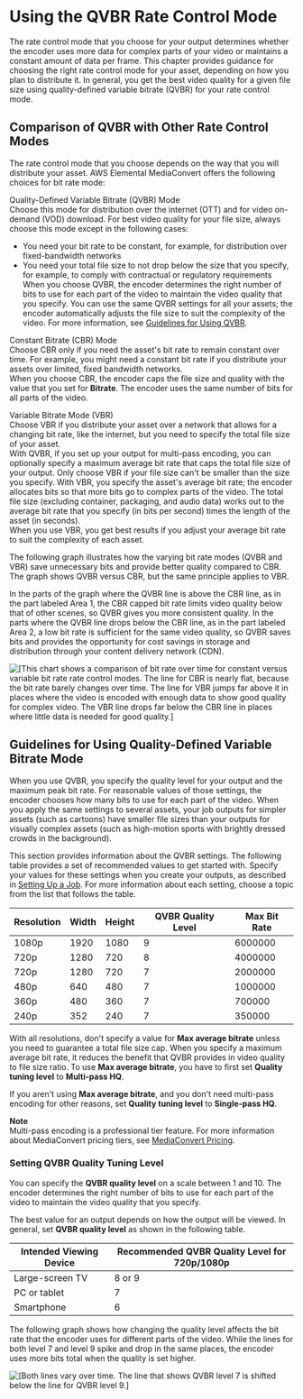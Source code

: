 # Using the QVBR Rate Control Mode<a name="cbr-vbr-qvbr"></a>

The rate control mode that you choose for your output determines whether the encoder uses more data for complex parts of your video or maintains a constant amount of data per frame\. This chapter provides guidance for choosing the right rate control mode for your asset, depending on how you plan to distribute it\. In general, you get the best video quality for a given file size using quality\-defined variable bitrate \(QVBR\) for your rate control mode\.

## Comparison of QVBR with Other Rate Control Modes<a name="choosing-rate-control-mode"></a>

The rate control mode that you choose depends on the way that you will distribute your asset\. AWS Elemental MediaConvert offers the following choices for bit rate mode:

Quality\-Defined Variable Bitrate \(QVBR\) Mode  
Choose this mode for distribution over the internet \(OTT\) and for video on\-demand \(VOD\) download\. For best video quality for your file size, always choose this mode except in the following cases:  
+ You need your bit rate to be constant, for example, for distribution over fixed\-bandwidth networks
+ You need your total file size to not drop below the size that you specify, for example, to comply with contractual or regulatory requirements
When you choose QVBR, the encoder determines the right number of bits to use for each part of the video to maintain the video quality that you specify\. You can use the same QVBR settings for all your assets; the encoder automatically adjusts the file size to suit the complexity of the video\. For more information, see [Guidelines for Using QVBR](#qvbr-guidelines)\.

Constant Bitrate \(CBR\) Mode  
Choose CBR only if you need the asset's bit rate to remain constant over time\. For example, you might need a constant bit rate if you distribute your assets over limited, fixed bandwidth networks\.  
When you choose CBR, the encoder caps the file size and quality with the value that you set for **Bitrate**\. The encoder uses the same number of bits for all parts of the video\.

Variable Bitrate Mode \(VBR\)   
Choose VBR if you distribute your asset over a network that allows for a changing bit rate, like the internet, but you need to specify the total file size of your asset\.   
With QVBR, if you set up your output for multi\-pass encoding, you can optionally specify a maximum average bit rate that caps the total file size of your output\. Only choose VBR if your file size can't be smaller than the size you specify\.
With VBR, you specify the asset's average bit rate; the encoder allocates bits so that more bits go to complex parts of the video\. The total file size \(excluding container, packaging, and audio data\) works out to the average bit rate that you specify \(in bits per second\) times the length of the asset \(in seconds\)\.  
When you use VBR, you get best results if you adjust your average bit rate to suit the complexity of each asset\.

The following graph illustrates how the varying bit rate modes \(QVBR and VBR\) save unnecessary bits and provide better quality compared to CBR\. The graph shows QVBR versus CBR, but the same principle applies to VBR\.

In the parts of the graph where the QVBR line is above the CBR line, as in the part labeled Area 1, the CBR capped bit rate limits video quality below that of other scenes, so QVBR gives you more consistent quality\. In the parts where the QVBR line drops below the CBR line, as in the part labeled Area 2, a low bit rate is sufficient for the same video quality, so QVBR saves bits and provides the opportunity for cost savings in storage and distribution through your content delivery network \(CDN\)\.

![\[This chart shows a comparison of bit rate over time for constant versus variable bit rate rate control modes. The line for CBR is nearly flat, because the bit rate barely changes over time. The line for VBR jumps far above it in places where the video is encoded with enough data to show good quality for complex video. The VBR line drops far below the CBR line in places where little data is needed for good quality.\]](http://docs.aws.amazon.com/mediaconvert/latest/ug/images/RateCtlModeChart.png)

## Guidelines for Using Quality\-Defined Variable Bitrate Mode<a name="qvbr-guidelines"></a>

When you use QVBR, you specify the quality level for your output and the maximum peak bit rate\. For reasonable values of those settings, the encoder chooses how many bits to use for each part of the video\. When you apply the same settings to several assets, your job outputs for simpler assets \(such as cartoons\) have smaller file sizes than your outputs for visually complex assets \(such as high\-motion sports with brightly dressed crowds in the background\)\.

This section provides information about the QVBR settings\. The following table provides a set of recommended values to get started with\. Specify your values for these settings when you create your outputs, as described in [Setting Up a Job](setting-up-a-job.md)\. For more information about each setting, choose a topic from the list that follows the table\.


| Resolution | Width | Height | QVBR Quality Level  | Max Bit Rate | 
| --- | --- | --- | --- | --- | 
| 1080p | 1920 | 1080 | 9 | 6000000 | 
| 720p | 1280 | 720 | 8 | 4000000 | 
| 720p | 1280 | 720 | 7 | 2000000 | 
| 480p | 640 | 480 | 7 | 1000000 | 
| 360p | 480 | 360 | 7 | 700000 | 
| 240p | 352 | 240 | 7 | 350000 | 

With all resolutions, don't specify a value for **Max average bitrate** unless you need to guarantee a total file size cap\. When you specify a maximum average bit rate, it reduces the benefit that QVBR provides in video quality to file size ratio\. To use **Max average bitrate**, you have to first set **Quality tuning level** to **Multi\-pass HQ**\.

If you aren't using **Max average bitrate**, and you don't need multi\-pass encoding for other reasons, set **Quality tuning level** to **Single\-pass HQ**\. 

**Note**  
Multi\-pass encoding is a professional tier feature\. For more information about MediaConvert pricing tiers, see [MediaConvert Pricing](https://aws.amazon.com/mediaconvert/pricing/)\.

### Setting QVBR Quality Tuning Level<a name="qvbr-quality"></a>

You can specify the **QVBR quality level** on a scale between 1 and 10\. The encoder determines the right number of bits to use for each part of the video to maintain the video quality that you specify\. 

The best value for an output depends on how the output will be viewed\. In general, set **QVBR quality level** as shown in the following table\.


| Intended Viewing Device | Recommended QVBR Quality Level for 720p/1080p | 
| --- | --- | 
| Large\-screen TV | 8 or 9 | 
| PC or tablet | 7 | 
| Smartphone | 6 | 

The following graph shows how changing the quality level affects the bit rate that the encoder uses for different parts of the video\. While the lines for both level 7 and level 9 spike and drop in the same places, the encoder uses more bits total when the quality is set higher\.

![\[Both lines vary over time. The line that shows QVBR level 7 is shifted below the line for QVBR level 9.\]](http://docs.aws.amazon.com/mediaconvert/latest/ug/images/RateCtlModeChart2.png)